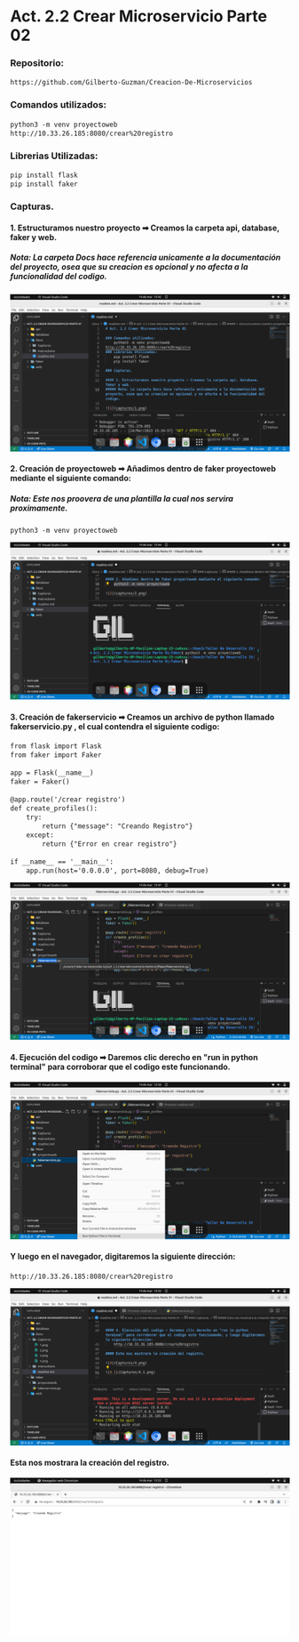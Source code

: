 # Act. 2.2 Crear Microservicio Parte 02

### Repositorio:
    https://github.com/Gilberto-Guzman/Creacion-De-Microservicios
### Comandos utilizados:
    python3 -m venv proyectoweb
    http://10.33.26.185:8080/crear%20registro
### Librerias Utilizadas:
    pip install flask
    pip install faker

### Capturas.

#### 1. Estructuramos nuestro proyecto ➡ Creamos la carpeta api, database, faker y web.
##### Nota: La carpeta Docs hace referencia unicamente a la documentación del proyecto, osea que su creacion es opcional y no afecta a la funcionalidad del codigo.

![1](Captures/1.png)

#### 2. Creación de proyectoweb ➡ Añadimos dentro de faker proyectoweb mediante el siguiente comando:
##### Nota: Este nos proovera de una plantilla la cual nos servira proximamente.
    python3 -m venv proyectoweb

![2](Captures/2.png)

#### 3. Creación de fakerservicio ➡ Creamos un archivo de python llamado fakerservicio.py , el cual contendra el siguiente codigo:
    from flask import Flask
    from faker import Faker

    app = Flask(__name__)
    faker = Faker()

    @app.route('/crear registro')
    def create_profiles():
        try:
            return {"message": "Creando Registro"}
        except:
            return {"Error en crear registro"}

    if __name__ == '__main__':
        app.run(host='0.0.0.0', port=8080, debug=True)
     

![3](Captures/3.png)


#### 4. Ejecución del codigo ➡ Daremos clic derecho en "run in python terminal" para corroborar que el codigo este funcionando.

![4](Captures/4.png)

#### Y luego en el navegador, digitaremos la siguiente dirección:
    http://10.33.26.185:8080/crear%20registro
![4.1](Captures/4.1.png)


#### Esta nos mostrara la creación del registro.

![4.2](Captures/4.2.png)